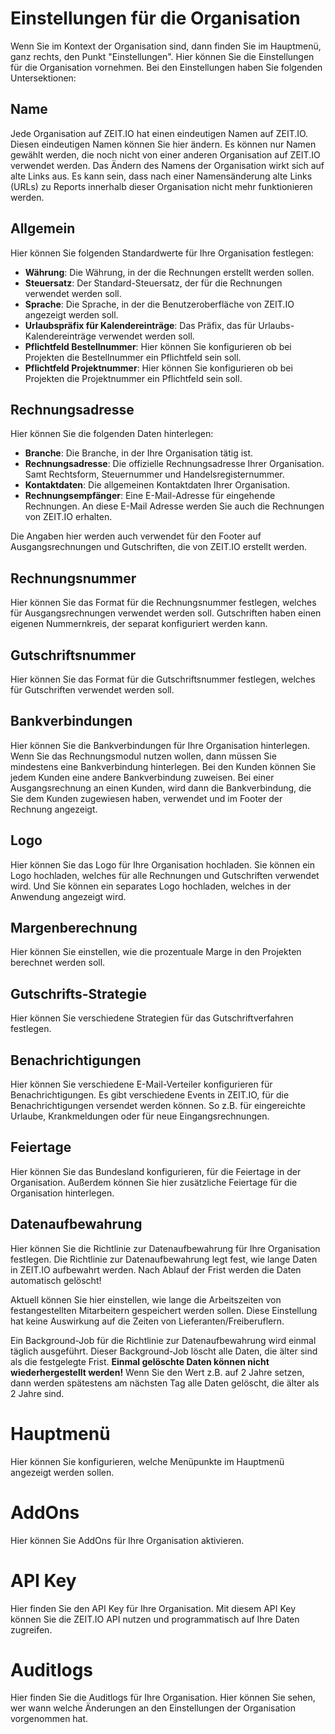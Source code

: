 # Einstellungen für die Organisation

Wenn Sie im Kontext der Organisation sind, dann finden Sie im Hauptmenü, ganz rechts, den Punkt "Einstellungen".
Hier können Sie die Einstellungen für die Organisation vornehmen. Bei den Einstellungen haben Sie folgenden Untersektionen:

## Name

Jede Organisation auf ZEIT.IO hat einen eindeutigen Namen auf ZEIT.IO. Diesen eindeutigen Namen können Sie hier ändern.
Es können nur Namen gewählt werden, die noch nicht von einer anderen Organisation auf ZEIT.IO verwendet werden.
Das Ändern des Namens der Organisation wirkt sich auf alte Links aus.
Es kann sein, dass nach einer Namensänderung alte Links (URLs) zu Reports innerhalb dieser Organisation nicht mehr funktionieren werden.

## Allgemein

Hier können Sie folgenden Standardwerte für Ihre Organisation festlegen:

- **Währung**: Die Währung, in der die Rechnungen erstellt werden sollen.
- **Steuersatz**: Der Standard-Steuersatz, der für die Rechnungen verwendet werden soll.
- **Sprache**: Die Sprache, in der die Benutzeroberfläche von ZEIT.IO angezeigt werden soll.
- **Urlaubspräfix für Kalendereinträge**: Das Präfix, das für Urlaubs-Kalendereinträge verwendet werden soll.
- **Pflichtfeld Bestellnummer**: Hier können Sie konfigurieren ob bei Projekten die Bestellnummer ein Pflichtfeld sein soll.
- **Pflichtfeld Projektnummer**: Hier können Sie konfigurieren ob bei Projekten die Projektnummer ein Pflichtfeld sein soll.

## Rechnungsadresse

Hier können Sie die folgenden Daten hinterlegen:

- **Branche**: Die Branche, in der Ihre Organisation tätig ist.
- **Rechnungsadresse**: Die offizielle Rechnungsadresse Ihrer Organisation. Samt Rechtsform, Steuernummer und Handelsregisternummer.
- **Kontaktdaten**: Die allgemeinen Kontaktdaten Ihrer Organisation.
- **Rechnungsempfänger**: Eine E-Mail-Adresse für eingehende Rechnungen. An diese E-Mail Adresse werden Sie auch die Rechnungen von ZEIT.IO erhalten.

Die Angaben hier werden auch verwendet für den Footer auf Ausgangsrechnungen und Gutschriften, die von ZEIT.IO erstellt werden.

## Rechnungsnummer

Hier können Sie das Format für die Rechnungsnummer festlegen, welches für Ausgangsrechnungen verwendet werden soll.
Gutschriften haben einen eigenen Nummernkreis, der separat konfiguriert werden kann.

## Gutschriftsnummer

Hier können Sie das Format für die Gutschriftsnummer festlegen, welches für Gutschriften verwendet werden soll.

## Bankverbindungen

Hier können Sie die Bankverbindungen für Ihre Organisation hinterlegen.
Wenn Sie das Rechnungsmodul nutzen wollen, dann müssen Sie mindestens eine Bankverbindung hinterlegen.
Bei den Kunden können Sie jedem Kunden eine andere Bankverbindung zuweisen.
Bei einer Ausgangsrechnung an einen Kunden, wird dann die Bankverbindung, die Sie dem Kunden zugewiesen haben, verwendet
und im Footer der Rechnung angezeigt.

## Logo

Hier können Sie das Logo für Ihre Organisation hochladen.
Sie können ein Logo hochladen, welches für alle Rechnungen und Gutschriften verwendet wird.
Und Sie können ein separates Logo hochladen, welches in der Anwendung angezeigt wird.

## Margenberechnung

Hier können Sie einstellen, wie die prozentuale Marge in den Projekten berechnet werden soll.

## Gutschrifts-Strategie

Hier können Sie verschiedene Strategien für das Gutschriftverfahren festlegen.

## Benachrichtigungen

Hier können Sie verschiedene E-Mail-Verteiler konfigurieren für Benachrichtigungen.
Es gibt verschiedene Events in ZEIT.IO, für die Benachrichtigungen versendet werden können.
So z.B. für eingereichte Urlaube, Krankmeldungen oder für neue Eingangsrechnungen.

## Feiertage

Hier können Sie das Bundesland konfigurieren, für die Feiertage in der Organisation.
Außerdem können Sie hier zusätzliche Feiertage für die Organisation hinterlegen.

## Datenaufbewahrung

Hier können Sie die Richtlinie zur Datenaufbewahrung für Ihre Organisation festlegen.
Die Richtlinie zur Datenaufbewahrung legt fest, wie lange Daten in ZEIT.IO aufbewahrt werden.
Nach Ablauf der Frist werden die Daten automatisch gelöscht!

Aktuell können Sie hier einstellen, wie lange die Arbeitszeiten von festangestellten Mitarbeitern gespeichert werden sollen.
Diese Einstellung hat keine Auswirkung auf die Zeiten von Lieferanten/Freiberuflern.

Ein Background-Job für die Richtlinie zur Datenaufbewahrung wird einmal täglich ausgeführt.
Dieser Background-Job löscht alle Daten, die älter sind als die festgelegte Frist.
**Einmal gelöschte Daten können nicht wiederhergestellt werden!**
Wenn Sie den Wert z.B. auf 2 Jahre setzen, dann werden spätestens am nächsten Tag alle Daten gelöscht, die älter als 2 Jahre sind.

# Hauptmenü

Hier können Sie konfigurieren, welche Menüpunkte im Hauptmenü angezeigt werden sollen.

# AddOns

Hier können Sie AddOns für Ihre Organisation aktivieren.

# API Key

Hier finden Sie den API Key für Ihre Organisation.
Mit diesem API Key können Sie die ZEIT.IO API nutzen und programmatisch auf Ihre Daten zugreifen.

# Auditlogs

Hier finden Sie die Auditlogs für Ihre Organisation.
Hier können Sie sehen, wer wann welche Änderungen an den Einstellungen der Organisation vorgenommen hat.
